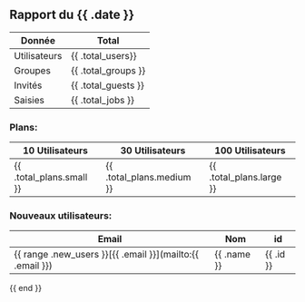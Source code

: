 Rapport du {{ .date }}
---

Donnée          | Total
---             | ---
Utilisateurs    | {{ .total_users}}
Groupes         | {{ .total_groups }}
Invités         | {{ .total_guests }}
Saisies         | {{ .total_jobs }}

### Plans:
10 Utilisateurs | 30 Utilisateurs | 100 Utilisateurs
---             | ---             | ---
{{ .total_plans.small }} | {{ .total_plans.medium }} | {{ .total_plans.large }}

### Nouveaux utilisateurs:
Email   | Nom   | id
---     |---    |---
{{ range .new_users }}[{{ .email }}](mailto:{{ .email }}) | {{ .name }} | {{ .id }}
{{ end }}
